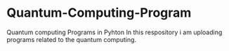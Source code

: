 # Quantum-Computing-Program
Quantum computing Programs in Pyhton
In this respository i am uploading programs related to the quantum computing.
